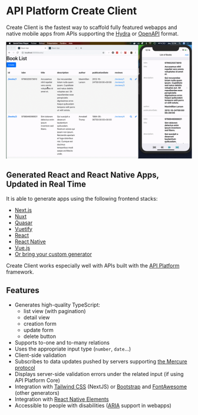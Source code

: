 # API Platform Create Client

Create Client is the fastest way to scaffold fully featured webapps
and native mobile apps from APIs supporting the [Hydra](https://www.hydra-cg.com/) or [OpenAPI](https://www.openapis.org/) format.

![Screencast](images/create-client-demo.gif)

## Generated React and React Native Apps, Updated in Real Time

It is able to generate apps using the following frontend stacks:

- [Next.js](nextjs.md)
- [Nuxt](nuxt.md)
- [Quasar](quasar.md)
- [Vuetify](vuetify.md)
- [React](react.md)
- [React Native](react-native.md)
- [Vue.js](vuejs.md)
- [Or bring your custom generator](custom.md)

Create Client works especially well with APIs built with the [API Platform](https://api-platform.com) framework.

## Features

- Generates high-quality TypeScript:
  - list view (with pagination)
  - detail view
  - creation form
  - update form
  - delete button
- Supports to-one and to-many relations
- Uses the appropriate input type (`number`, `date`...)
- Client-side validation
- Subscribes to data updates pushed by servers supporting [the Mercure protocol](https://mercure.rocks)
- Displays server-side validation errors under the related input (if using API Platform Core)
- Integration with [Tailwind CSS](https://tailwindcss.com) (NextJS) or [Bootstrap](https://getbootstrap.com/) and [FontAwesome](https://fontawesome.com/) (other generators)
- Integration with [React Native Elements](https://react-native-training.github.io/react-native-elements/)
- Accessible to people with disabilities ([ARIA](https://www.w3.org/WAI/intro/aria) support in webapps)
